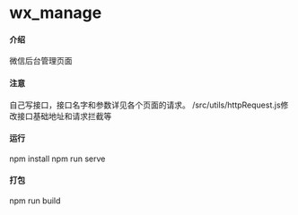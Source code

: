 # wx_manage

#### 介绍
微信后台管理页面
#### 注意
自己写接口，接口名字和参数详见各个页面的请求。
/src/utils/httpRequest.js修改接口基础地址和请求拦截等
#### 运行
npm install
npm run serve
#### 打包
npm run build



